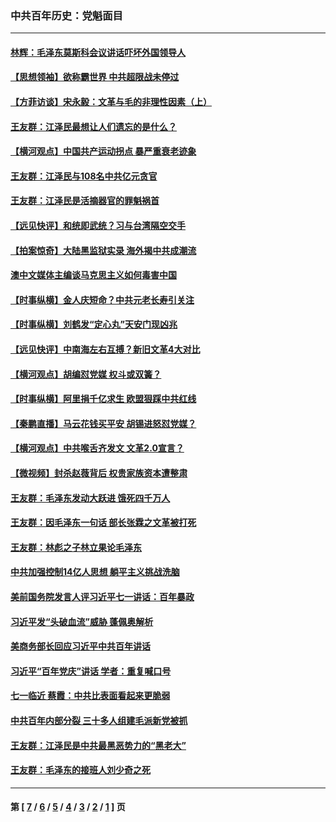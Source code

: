 ### 中共百年历史：党魁面目
---
#### [林辉：毛泽东莫斯科会议讲话吓坏外国领导人](../../pages/nf1176107/n13917931.md?06030430) 
#### [【思想领袖】欲称霸世界 中共超限战未停过](../../pages/nf1176107/n13745142.md?06030430) 
#### [【方菲访谈】宋永毅：文革与毛的非理性因素（上）](../../pages/nf1176107/n13469956.md?06030430) 
#### [王友群：江泽民最想让人们遗忘的是什么？](../../pages/nf1176107/n13408949.md?06030430) 
#### [【横河观点】中国共产运动拐点 暴严重衰老迹象](../../pages/nf1176107/n13388333.md?06030430) 
#### [王友群：江泽民与108名中共亿元贪官](../../pages/nf1176107/n13352358.md?06030430) 
#### [王友群：江泽民是活摘器官的罪魁祸首](../../pages/nf1176107/n13336903.md?06030430) 
#### [【远见快评】和统即武统？习与台湾隔空交手](../../pages/nf1176107/n13297739.md?06030430) 
#### [【拍案惊奇】大陆黑监狱实录 海外揭中共成潮流](../../pages/nf1176107/n13288853.md?06030430) 
#### [澳中文媒体主编谈马克思主义如何毒害中国](../../pages/nf1176107/n13257387.md?06030430) 
#### [【时事纵横】金人庆短命？中共元老长寿引关注](../../pages/nf1176107/n13217934.md?06030430) 
#### [【时事纵横】刘鹤发“定心丸”天安门现凶兆](../../pages/nf1176107/n13215416.md?06030430) 
#### [【远见快评】中南海左右互搏？新旧文革4大对比](../../pages/nf1176107/n13214745.md?06030430) 
#### [【横河观点】胡编怼党媒 权斗或双簧？](../../pages/nf1176107/n13210864.md?06030430) 
#### [【时事纵横】阿里捐千亿求生 欧盟狠踩中共红线](../../pages/nf1176107/n13206431.md?06030430) 
#### [【秦鹏直播】马云花钱买平安 胡锡进怒怼党媒？](../../pages/nf1176107/n13206392.md?06030430) 
#### [【横河观点】中共喉舌齐发文 文革2.0宣言？](../../pages/nf1176107/n13201248.md?06030430) 
#### [【微视频】封杀赵薇背后 权贵家族资本遭整肃](../../pages/nf1176107/n13197798.md?06030430) 
#### [王友群：毛泽东发动大跃进 饿死四千万人](../../pages/nf1176107/n13177158.md?06030430) 
#### [王友群：因毛泽东一句话 部长张霖之文革被打死](../../pages/nf1176107/n13161711.md?06030430) 
#### [王友群：林彪之子林立果论毛泽东](../../pages/nf1176107/n13128622.md?06030430) 
#### [中共加强控制14亿人思想 躺平主义挑战洗脑](../../pages/nf1176107/n13094299.md?06030430) 
#### [美前国务院发言人评习近平七一讲话：百年暴政](../../pages/nf1176107/n13066986.md?06030430) 
#### [习近平发“头破血流”威胁 蓬佩奥解析](../../pages/nf1176107/n13063604.md?06030430) 
#### [美商务部长回应习近平中共百年讲话](../../pages/nf1176107/n13062903.md?06030430) 
#### [习近平“百年党庆”讲话 学者：重复喊口号](../../pages/nf1176107/n13061411.md?06030430) 
#### [七一临近 蔡霞：中共比表面看起来更脆弱](../../pages/nf1176107/n13056418.md?06030430) 
#### [中共百年内部分裂 三十多人组建毛派新党被抓](../../pages/nf1176107/n13044023.md?06030430) 
#### [王友群：江泽民是中共最黑恶势力的“黑老大”](../../pages/nf1176107/n13022180.md?06030430) 
#### [王友群：毛泽东的接班人刘少奇之死](../../pages/nf1176107/n12991772.md?06030430) 

---
#### 第 [ [7](./7.md?06030430) / [6](./6.md?06030430) / [5](./5.md?06030430) / [4](./4.md?06030430) / [3](./3.md?06030430) / [2](./2.md?06030430) / [1](./1.md?06030430) ] 页
